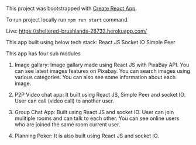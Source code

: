 This project was bootstrapped with [Create React App](https://github.com/facebook/create-react-app).

To run project locally run  `npm run start` command.

Live: https://sheltered-brushlands-28733.herokuapp.com/

This app built using below tech stack:
React JS
Socket IO
Simple Peer

This app has four sub modules
1. Image gallary:
  Image gallary made using React JS with PixaBay API.
  You can see latest images features on Pixabay.
  You can search images using various categories.
  You can also see some information about each image.
 
2. P2P Video chat app:
  It built using React JS, Simple Peer and socket IO.
  User can call (video call) to another user.
  
3. Group Chat App:
  Built using React JS and socket IO.
  User can join mulitiple rooms and can talk to each other.
  You can see online users who are joined the same room current user.
  
4. Planning Poker:
  It is also built using React JS and socket IO.

  
  
